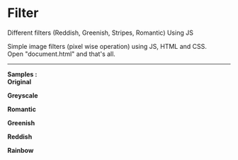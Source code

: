 # Filter
Different filters (Reddish, Greenish, Stripes, Romantic) Using JS <br>

Simple image filters (pixel wise operation) using JS, HTML and CSS. <br>
Open "document.html" and that's all. <hr>


<b> Samples : </b> <br>
<b> Original </b> <br>

<b> Greyscale </b> <br>

<b> Romantic </b> <br>

<b> Greenish </b> <br>

<b> Reddish </b> <br>

<b> Rainbow </b> <br>
